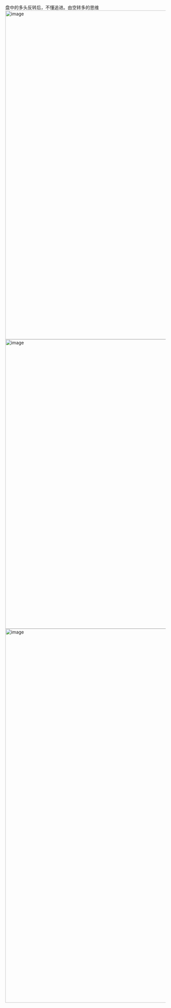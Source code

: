 盘中的多头反转后，不懂追进。由空转多的思维
<img width="2612" height="1034" alt="image" src="https://github.com/user-attachments/assets/89227553-39a7-4378-afe0-fd68391c1174" />
<img width="2500" height="910" alt="image" src="https://github.com/user-attachments/assets/692fca80-8862-4522-8825-0ef0723e3653" />
<img width="2266" height="1176" alt="image" src="https://github.com/user-attachments/assets/a46ca735-f10a-447a-8669-f9fd113abc5d" />
